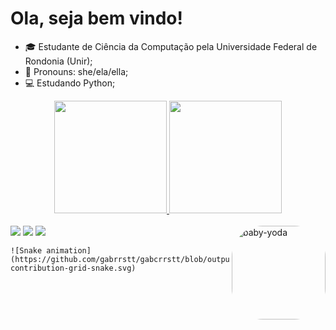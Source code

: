 # Ola, seja bem vindo!
  
- 🎓 Estudante de Ciência da Computação pela Universidade Federal de Rondonia (Unir);
- 🎈 Pronouns: she/ela/ella;
- 💻 Estudando Python;

<div align="center">
  <a href="https://github.com/gabcrrstt">
  <img height="180em" src="https://github-readme-stats.vercel.app/api?username=gabcrrstt&show_icons=true&theme=dark&include_all_commits=true&count_private=true"/>
  <img height="180em" src="https://github-readme-stats.vercel.app/api/top-langs/?username=gabcrrstt&layout=compact&langs_count=7&theme=dark"/>
</div>
   
  
  <div style="display: inline_block"><br>
      <img align="right" alt="baby-yoda" height="150" style="border-radius:50px;" src="https://64.media.tumblr.com/1ded871ea27d0bc1fa28070c63fbba9d/e8376a076c8d00a9-ba/s500x750/a075a7c21717e1ca266507e96e016aa727c25ba0.gifv">
  </div>
  
  
<div> 
  <a href="https://instagram.com/gabcrrst" target="_blank"><img src="https://img.shields.io/badge/-Instagram-%23E4405F?style=for-the-badge&logo=instagram&logoColor=white" target="_blank"></a>
  <a href = "mailto:gabriellycristinea@gmail.com"><img src="https://img.shields.io/badge/-Gmail-%23333?style=for-the-badge&logo=gmail&logoColor=white" target="_blank"></a>
  <a href="https://www.linkedin.com/in/gabrielly-cristine-araujo-rodrigues-991b55164/" target="_blank"><img src="https://img.shields.io/badge/-LinkedIn-%230077B5?style=for-the-badge&logo=linkedin&logoColor=white" target="_blank"></a> 
  
    ![Snake animation](https://github.com/gabrrstt/gabcrrstt/blob/output/github-contribution-grid-snake.svg)
</div>
